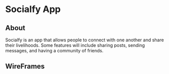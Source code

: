 # Socialfy App


## About
Socialfy is an app that allows people to connect with one another and share their livelihoods.
Some features will include sharing posts, sending messages, and having a community of friends.


## WireFrames
